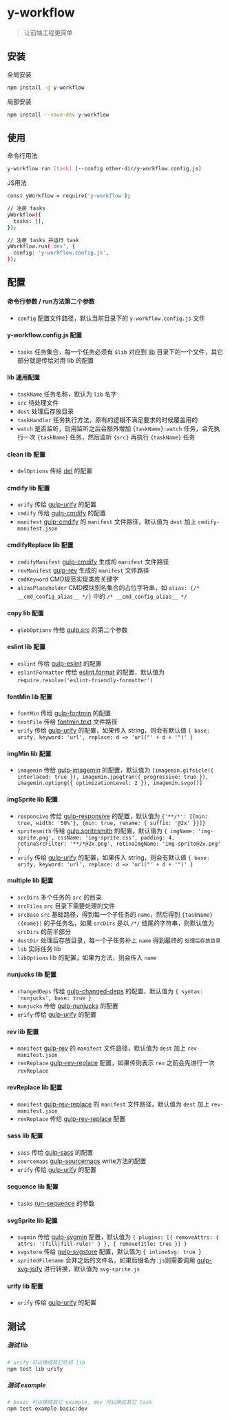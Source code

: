 # y-workflow

> 让前端工程更简单



## 安装

全局安装
```bash
npm install -g y-workflow
```

局部安装
```bash
npm install --save-dev y-workflow
```



## 使用

命令行用法
```bash
y-workflow run [task] [--config other-dir/y-workflow.config.js]
```

JS用法
```bash
const yWorkflow = require('y-workflow');

// 注册 tasks
yWorkflow({
  tasks: [],
});

// 注册 tasks 并运行 task
yWorkflow.run('dev', {
  config: 'y-workflow.config.js',
});
```



## 配置

#### 命令行参数 / run方法第二个参数

* `config` 配置文件路径，默认当前目录下的 `y-workflow.config.js` 文件


#### y-workflow.config.js 配置

* `tasks` 任务集合，每一个任务必须有 `$lib` 对应到 [lib](https://github.com/yued-fe/y-workflow/tree/master/lib) 目录下的一个文件，其它部分就是传给对用 lib 的配置


#### lib 通用配置

* `taskName` 任务名称，默认为 `lib` 名字
* `src` 待处理文件
* `dest` 处理后存放目录
* `taskHandler` 任务执行方法，原有的逻辑不满足要求的时候覆盖用的
* `watch` 是否监听，启用监听之后会额外增加 `{taskName}:watch` 任务，会先执行一次 `{taskName}` 任务，然后监听 `{src}` 再执行 `{taskName}` 任务

#### clean lib 配置

* `delOptions` 传给 [del](https://github.com/sindresorhus/del) 的配置

#### cmdify lib 配置

* `urify` 传给 [gulp-urify](https://github.com/yued-fe/y-workflow/blob/master/plugins/gulp-urify/index.js) 的配置
* `cmdify` 传给 [gulp-cmdify](https://github.com/yued-fe/y-workflow/blob/master/plugins/gulp-cmdify/index.js) 的配置
* `manifest` [gulp-cmdify](https://github.com/yued-fe/y-workflow/blob/master/plugins/gulp-cmdify/index.js) 的 `manifest` 文件路径，默认值为 `dest` 加上 `cmdify-manifest.json`


#### cmdifyReplace lib 配置

* `cmdifyManifest` [gulp-cmdify](https://github.com/yued-fe/y-workflow/blob/master/plugins/gulp-cmdify/index.js) 生成的 `manifest` 文件路径
* `revManifest` [gulp-rev](https://github.com/sindresorhus/gulp-rev) 生成的 `manifest` 文件路径
* `cmdKeyword` CMD规范实现类库关键字
* `aliasPlaceholder` CMD模块别名集合的占位字符串，如 `alias: {/* __cmd_config_alias__ */}` 中的 `/* __cmd_config_alias__ */`


#### copy lib 配置

* `globOptions` 传给 [gulp.src](https://github.com/gulpjs/gulp/blob/master/docs/API.md) 的第二个参数

#### eslint lib 配置

* `eslint` 传给 [gulp-eslint](https://github.com/adametry/gulp-eslint) 的配置
* `eslintFormatter` 传给 [eslint.format](https://github.com/adametry/gulp-eslint#eslintformatformatter-output) 的配置，默认值为 `require.resolve('eslint-friendly-formatter')`


#### fontMin lib 配置

* `fontMin` 传给 [gulp-fontmin](https://github.com/ecomfe/gulp-fontmin) 的配置
* `textFile` 传给 [fontmin.text](https://github.com/ecomfe/gulp-fontmin#api) 文件路径
* `urify` 传给 [gulp-urify](https://github.com/yued-fe/y-workflow/blob/master/plugins/gulp-urify/index.js) 的配置，如果传入 string，则会有默认值 `{ base: urify, keyword: 'url', replace: d => 'url("' + d + '")' }`


#### imgMin lib 配置

* `imagemin` 传给 [gulp-imagemin](https://github.com/sindresorhus/gulp-imagemin) 的配置，默认值为 `[imagemin.gifsicle({ interlaced: true }), imagemin.jpegtran({ progressive: true }), imagemin.optipng({ optimizationLevel: 2 }), imagemin.svgo()]`


#### imgSprite lib 配置

* `responsive` 传给 [gulp-responsive](https://github.com/mahnunchik/gulp-responsive) 的配置，默认值为 `{'**/*': [{min: true, width: '50%'}, {min: true, rename: { suffix: '@2x' }}]}`
* `spritesmith` 传给 [gulp.spritesmith](https://github.com/twolfson/gulp.spritesmith) 的配置，默认值为 `{ imgName: 'img-sprite.png', cssName: 'img-sprite.css', padding: 4, retinaSrcFilter: '**/*@2x.png', retinaImgName: 'img-sprite@2x.png' }`
* `urify` 传给 [gulp-urify](https://github.com/yued-fe/y-workflow/blob/master/plugins/gulp-urify/index.js) 的配置，如果传入 string，则会有默认值 `{ base: urify, keyword: 'url', replace: d => 'url("' + d + '")' }`


#### multiple lib 配置

* `srcDirs` 多个任务的 `src` 的目录
* `srcFiles` `src` 目录下需要处理的文件
* `srcBase` `src` 基础路径，得到每一个子任务的 `name`，然后得到 `{taskName}({name})` 的子任务名，如果 `srcDirs` 是以 `/*/` 结尾的字符串，则默认值为 `srcDirs` 的前半部分
* `destDir` 处理后存放目录，每一个子任务补上 `name` 得到最终的 `处理后存放目录`
* `lib` 实际任务 lib
* `libOptions` lib 的配置，如果为方法，则会传入 `name` 


#### nunjucks lib 配置

* `changedDeps` 传给 [gulp-changed-deps](https://github.com/yued-fe/y-workflow/blob/master/plugins/gulp-changed-deps/index.js) 的配置，默认值为 `{ syntax: 'nunjucks', base: true }`
* `nunjucks` 传给 [gulp-nunjucks](https://github.com/sindresorhus/gulp-nunjucks) 的配置
* `urify` 传给 [gulp-urify](https://github.com/yued-fe/y-workflow/blob/master/plugins/gulp-urify/index.js) 的配置


#### rev lib 配置

* `manifest` [gulp-rev](https://github.com/sindresorhus/gulp-rev) 的 `manifest` 文件路径，默认值为 `dest` 加上 `rev-manifest.json`
* `revReplace` [gulp-rev-replace](https://github.com/jamesknelson/gulp-rev-replace) 配置，如果传则表示 `rev` 之前会先进行一次 `revReplace`


#### revReplace lib 配置

* `manifest` [gulp-rev-replace](https://github.com/jamesknelson/gulp-rev-replace) 的 `manifest` 文件路径，默认值为 `dest` 加上 `rev-manifest.json`
* `revReplace` 传给 [gulp-rev-replace](https://github.com/jamesknelson/gulp-rev-replace) 配置


#### sass lib 配置

* `sass` 传给 [gulp-sass](https://github.com/dlmanning/gulp-sass) 的配置
* `sourcemaps` [gulp-sourcemaps](https://github.com/gulp-sourcemaps/gulp-sourcemaps) write方法的配置
* `urify` 传给 [gulp-urify](https://github.com/yued-fe/y-workflow/blob/master/plugins/gulp-urify/index.js) 的配置


#### sequence lib 配置

* `tasks` [run-sequence]() 的参数


#### svgSprite lib 配置

* `svgmin` 传给 [gulp-svgmin](https://github.com/ben-eb/gulp-svgmin) 配置，默认值为 `{ plugins: [{ removeAttrs: { attrs: '(fill|fill-rule)' } }, { removeTitle: true }] }`
* `svgstore` 传给 [gulp-svgstore](https://github.com/w0rm/gulp-svgstore) 配置，默认值为 `{ inlineSvg: true }`
* `spritedFilename` 合并之后的文件名，如果后缀名为`.js`则需要调用 [gulp-svg-jsify](https://github.com/yued-fe/y-workflow/blob/master/plugins/gulp-svg-jsify/index.js) 进行转换，默认值为 `svg-sprite.js`


#### urify lib 配置

* `urify` 传给 [gulp-urify](https://github.com/yued-fe/y-workflow/blob/master/plugins/gulp-urify/index.js) 的配置



## 测试

##### 测试 lib
```bash
# urify 可以换成其它任何 lib
npm test lib urify
```

##### 测试 example
```bash
# basic 可以换成其它 example, dev 可以换成其它 task
npm test example basic:dev
```
